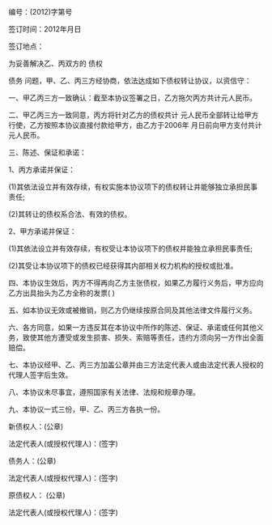 
 


编号：(2012)字第号


签订时间：2012年月日


签订地点：


为妥善解决乙、丙双方的
债权

债务
问题，甲、乙、丙三方经协商，依法达成如下债权转让协议，以资信守：


一、甲乙丙三方一致确认：截至本协议签署之日，乙方拖欠丙方共计元人民币。


二、甲乙丙三方一致同意，丙方将针对乙方的债权共计 元人民币全部转让给甲方行使，乙方按照本协议直接付款给甲方，由乙方于2006年 月日前向甲方支付共计 元人民币。


三、陈述、保证和承诺：


1、丙方承诺并保证：


(1)其依法设立并有效存续，有权实施本协议项下的债权转让并能够独立承担民事责任;


(2)其转让的债权系合法、有效的债权。


2、甲方承诺并保证：


(1)其依法设立并有效存续，有权受让本协议项下的债权并能独立承担民事责任;


(2)其受让本协议项下的债权已经获得其内部相关权力机构的授权或批准。


四、本协议生效后，丙方不得再向乙方主张债权，如果乙方履行义务后，甲方应向乙方出具抬头为乙方全称的发票( )


五、如本协议无效或被撤销，则乙方仍继续按原合同及其他法律文件履行义务。


六、各方同意，如果一方违反其在本协议中所作的陈述、保证、承诺或任何其他义务，致使其他方遭受或发生损害、损失、索赔等责任，违约方须向另一方作出全面赔偿。


七、本协议经甲、乙、丙三方加盖公章并由三方法定代表人或由法定代表人授权的代理人签字后生效。


八、本协议未尽事宜，遵照国家有关法律、法规和规章办理。


九、本协议一式三份，甲、乙、丙三方各执一份。


新债权人：(公章)


法定代表人(或授权代理人)：(签字)


债务人：(公章)


法定代表人(或授权代理人)：(签字)


原债权人： (公章)


法定代表人(或授权代理人)：(签字)
 


 

 
 
 
 
 
  


  
 

  


  


  
 
 
 
 

